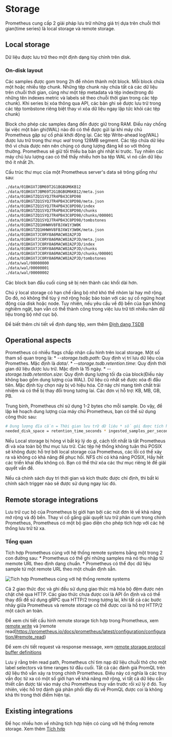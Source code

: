 # Storage

Prometheus cung cấp 2 giải pháp lưu trữ những giá trị dựa trên chuỗi thời gian(time series) là local storage và remote storage.

## Local storage
Dữ liệu được lưu trữ theo một định dạng tùy chỉnh trên disk. 

### On-disk layout
Các samples được gom trong 2h để nhóm thành một block. Mỗi block chứa một hoặc nhiều tệp chunk. Những tệp chunk này chứa tất cả các dữ liệu trên chuỗi thời gian, cũng như một tệp metadata và tệp index(trong đó những tên indexes metric và labels sẽ theo chuỗi thời gian trong các tệp chunk). Khi series bị xóa thông qua API, các bản ghi sẽ được lưu trữ trong các tệp tombstone riêng biệt thay vì xóa dữ liệu ngay lập tức khỏi các tệp chunk)


Block cho phép các samples đang đến được giữ trong RAM. Điều này chống lại việc một bản ghi(WAL) nào đó có thể được gửi lại khi máy chủ Prometheus gặp sự cố phải khởi động lại. Các tệp Write-ahead log(WAL) được lưu trữ trong thư mục _wal_ trong 128MB segment. Các tệp chứa dữ liệu thô vì chưa được nén nên chúng có dung lượng đáng kể so với thông thường. Prometheus sẽ giữ tối thiểu ba bản ghi nhật kí trước. Tuy nhiên các máy chủ lưu lượng cao có thể thấy nhiều hơn ba tệp WAL vì nó cần dữ liệu thô ít nhất 2h.

Cấu trúc thư mục của một Prometheus server's data sẽ trông giống như sau:

```sh
./data/01BKGV7JBM69T2G1BGBGM6KB12
./data/01BKGV7JBM69T2G1BGBGM6KB12/meta.json
./data/01BKGTZQ1SYQJTR4PB43C8PD98
./data/01BKGTZQ1SYQJTR4PB43C8PD98/meta.json
./data/01BKGTZQ1SYQJTR4PB43C8PD98/index
./data/01BKGTZQ1SYQJTR4PB43C8PD98/chunks
./data/01BKGTZQ1SYQJTR4PB43C8PD98/chunks/000001
./data/01BKGTZQ1SYQJTR4PB43C8PD98/tombstones
./data/01BKGTZQ1HHWHV8FBJXW1Y3W0K
./data/01BKGTZQ1HHWHV8FBJXW1Y3W0K/meta.json
./data/01BKGV7JC0RY8A6MACW02A2PJD
./data/01BKGV7JC0RY8A6MACW02A2PJD/meta.json
./data/01BKGV7JC0RY8A6MACW02A2PJD/index
./data/01BKGV7JC0RY8A6MACW02A2PJD/chunks
./data/01BKGV7JC0RY8A6MACW02A2PJD/chunks/000001
./data/01BKGV7JC0RY8A6MACW02A2PJD/tombstones
./data/wal/00000000
./data/wal/00000001
./data/wal/00000002
```
Các block ban đầu cuối cùng sẽ bị nén thành các khối dài hơn.


Chú ý local storage có hạn chế rằng bộ nhớ khó thể nhóm lại hay mở rộng. Do đó, nó không thể tùy ý mở rộng hoặc bảo toàn với các sự cố ngừng hoạt động của disk hoặc node. Tuy nhiên, nếu yêu cầu về độ bền của bạn không nghiêm ngặt, bạn vẫn có thể thành công trong việc lưu trữ tới nhiều năm dữ liệu trong bộ nhớ cục bộ.

Để biết thêm chi tiết về định dạng tệp, xem thêm [Định dạng TSDB](https://github.com/prometheus/tsdb/blob/master/docs/format/README.md)

## Operational aspects
Prometheus có nhiều flags chấp nhận cấu hình trên local storage. Một số tham số quan trọng là:
	* _--storage.tsdb.path_: Quy định vị trí lưu dữ liệu của Promethes. Mặc định là _data/_.
	* _--storage.tsdb.retention.time_: Quy định thời gian dữ liệu được lưu trữ. Mặc định là 15 ngày.
	* _--storage.tsdb.retention.size_: Quy định dung lượng tối đa của block(Điều này không bao gồm dung lượng của WAL). Dữ liệu cũ nhất sẽ được xóa đi đầu tiên. Mặc định tùy chọn này bị vô hiệu hóa. Cờ này chỉ mang tính chất trải nhiệm và có thể bị thay đổi trong tương lai. Các đơn vị hỗ trợ: KB, MB, GB, PB.

Trung binh, Prometheus chỉ sử dụng 1-2 bytes cho mỗi sample. Do vậy, để lập kế hoạch dung lượng của máy chủ Prometheus, bạn có thể sử dụng công thức sau:
```sh
# Dung lượng đĩa cần = Thời gian lưu trữ dữ liệu * số gói được tích hợp mối giây * số bytes cho mỗi sample
needed_disk_space = retention_time_seconds * ingested_samples_per_second * bytes_per_sample
```

Nếu Local storage bị hỏng vì bất kỳ lý do gì, cách tốt nhất là tắt Prometheus đi và xóa toàn bộ thư mục lưu trữ. Các tệp hệ thống không tuân thủ POSIX sẽ  không được hỗ trợ bởi local storage của Prometheus, các lỗi có thể xảy ra và không có khả năng để phục hồi. NFS chỉ có khả năng POSIX, Hầy hết các triển khai đều không có. Bạn có thể thử xóa các thư mục riêng lẻ để giải quyết vấn đề.

Nếu cả chính sách duy trì thời gian và kích thước được chỉ định, thì bất kì chính sách trigger nào sẽ được sử dụng ngay lúc đó.

## Remote storage integrations
Lưu trữ cục bộ của Prometheus bị giới hạn bởi các nút đơn lẻ về khả năng mở rộng và độ bền. Thay vì cố gắng giải quyết lưu trữ phân cụm trong chính Prometheus, Prometheus có một bộ giao diện cho phép tích hợp với các hệ thống lưu trữ từ xa.

### Tổng quan
Tích hợp Prometheus cùng với hệ thống remote systems bằng một trong 2 con đường sau:
	* Prometheus có thể ghi những samples mà nó thu nhập từ memote URL theo định dạng chuẩn.
	* Prometheus có thể đọc dữ liệu sample từ một remote URL theo một chuẩn định sẵn.

![Tích hợp Prometheus cùng với hệ thống remote systems](./Images/remote_integrations.png)

Cả 2 giao thức đọc và ghi đều sử dụng giao thức mã hóa bộ đệm được nén chặt chẽ qua HTTP. Các giao thức chưa được coi là API ổn định và có thể thay đổi để sử dụng gRPC qua HTTP/2 trong tương lai, khi tất cả các bước nhảy giữa Prometheus và remote storage có thể được coi là hỗ trợ HTTP/2 một cách an toàn.

Để xem chi tiết cấu hình remote storage tích hợp trong Prometheus, xem [remote write](https://prometheus.io/docs/prometheus/latest/configuration/configuration/#remote_write) và [remote read]https://prometheus.io/docs/prometheus/latest/configuration/configuration/#remote_read) 

Để xem chi tiết request và response message, xem [remote storage protocol buffer definitions](https://github.com/prometheus/prometheus/blob/master/prompb/remote.proto)

Lưu ý rằng trên read path, Prometheus chỉ tìm nạp dữ liệu chuỗi thô cho một label selectors và time ranges từ đầu cuối. Tất cả các đánh giá PromQL trên dữ liệu thô vẫn xảy ra trong chính Prometheus. Điều này có nghĩa là các truy vấn đọc từ xa có một số giới hạn về khả năng mở rộng, vì tất cả dữ liệu cần thiết cần được tải vào máy chủ Prometheus truy vấn trước rồi xử lý ở đó. Tuy nhiên, việc hỗ trợ đánh giá phân phối đầy đủ về PromQL được coi là không khả thi trong thời điểm hiện tại.

## Existing integrations
Để học nhiều hơn về những tích hợp hiện có cùng với hệ thống remote storage. Xem thêm [Tích hợp](https://prometheus.io/docs/operating/integrations/#remote-endpoints-and-storage)